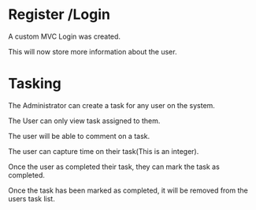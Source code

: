 # Register /Login
A custom MVC Login was created.

This will now store more information about the user.

# Tasking
The Administrator can create a task for any user on the system.

The User can only view task assigned to them.

The user will be able to comment on a task.

The user can capture time on their task(This is an integer).

Once the user as completed their task, they can mark the task as completed.

Once the task has been marked as completed, it will be removed from the users task list.
